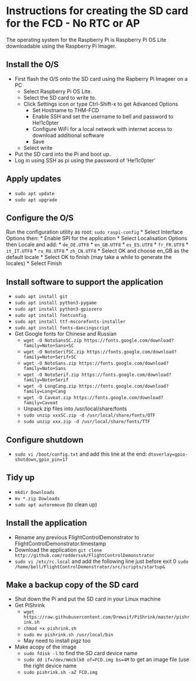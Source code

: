 # Instructions for creating the SD card for the FCD - No RTC or AP
The operating system for the Raspberry Pi is Raspberry Pi OS Lite downloadable using the Raspberry Pi Imager.

## Install the O/S
* First flash the O/S onto the SD card using the Rapberry Pi Imageer on a PC
	+ Select Raspberry Pi OS Lite.
	+ Select the SD card to write to.
	+ Click Settings icon or type Ctrl-Shift-x to get Advanced Options
		- Set Hostname to THM-FCD
		- Enable SSH and set the username to bell and password to He!1c0pter
		- Configure WiFi for a local network with internet access to download additional software
		- Save
	+ Select write
* Put the SD card into the Pi and boot up.
* Log in using SSH as pi using the password of ‘He!1c0pter’ 

## Apply updates
* `sudo apt update`
* `sudo apt upgrade`

## Configure the O/S
Run the configuration utility as root:
	`sudo raspi-config`
	* Select Interface Options then:
		* Enable SPI for the application
	* Select Localisation Options then Locale and add:
		* `de_DE.UTF8`
		* `en_GB.UTF8`
		* `es_ES.UTF8`
		* `fr_FR.UTF8`
		* `it_IT.UTF8`
		* `ru_RU.UTF8`
		* `zh_CN.UTF8`
	* Select OK and choose en_GB as the default locale
	* Select OK to finish (may take a while to generate the locales)
	* Select Finish

## Install software to support the application
* `sudo apt install git`
* `sudo apt install python3-pygame`
* `sudo apt install python3-gpiozero`
* `sudo apt install fontconfig`
* `sudo apt install ttf-mscorefonts-installer`
* `sudo apt install fonts-dancingscript`
* Get Google fonts for Chinese and Russian
	* `wget -O NotoSansSC.zip https://fonts.google.com/download?family=Noto+Sans+SC`
	* `wget -O NotoSerifSC.zip https://fonts.google.com/download?family=Noto+Serif+SC`
	* `wget -O NotoSans.zip https://fonts.google.com/download?family=Noto+Sans`
	* `wget -O NotoSerif.zip https://fonts.google.com/download?family=Noto+Serif`
	* `wget -O LongCang.zip https://fonts.google.com/download?family=Long+Cang`
	* `wget -O Caveat.zip https://fonts.google.com/download?family=Caveat`
	* Unpack zip files into /usr/local/share/fonts
	* `sudo unzip xxxSC.zip -d /usr/local/share/fonts/OTF`
	* `sudo unzip xxx.zip -d /usr/local/share/fonts/TTF`

## Configure shutdown
* `sudo vi /boot/config.txt` and add this line at the end:
	`dtoverlay=gpio-shutdown,gpio_pin=17`
		
## Tidy up
* `mkdir Downloads`
* `mv *.zip Dowloads`
* `sudo apt autoremove` (to clean up)

## Install the application
* Rename any previous FlightControlDemonstrator to FlightControlDemonstrator.timestamp
* Download the application
	`git clone http://github.com/roddersuk/FlightControlDemonstrator`
* `sudo vi /etc/rc.local` and add the following line just before exit 0
	`sudo /home/bell/FlightControlDemonstrator/src/scripts/startup&`
	
## Make a backup copy of the SD card
* Shut down the Pi and put the SD card in your Linux machine
* Get PiShrink
	* `wget https://raw.githubusercontent.com/Drewsif/PiShrink/master/pishrink.sh`
	* `chmod +x pishrink.sh`
	* `sudo mv pishrink.sh /usr/local/bin`
	* May need to install pigz too
* Make acopy of the image
	* `sudo fdisk -l` to find the SD card device name
	* `sudo dd if=/dev/mmcblk0 of=FCD.img bs=4M` to get an image file (use the right device name
	* `sudo pishrink.sh -aZ FCD.img`
	
	